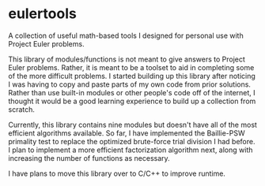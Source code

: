 # eulertools
A collection of useful math-based tools I designed for personal use with Project Euler problems.

This library of modules/functions is not meant to give answers to Project Euler problems. Rather, it is 
meant to be a toolset to aid in completing some of the more difficult problems. I started building up this 
library after noticing I was having to copy and paste parts of my own code from prior solutions. Rather than 
use built-in modules or other people's code off of the internet, I thought it would be a good learning 
experience to build up a collection from scratch.

Currently, this library contains nine modules but doesn't have all of the most efficient algorithms available. So far, I have implemented the Baillie-PSW primality test to replace the optimized brute-force trial division I had before. I plan to implement a more efficient factorization algorithm next, along with increasing the number of functions as necessary.

I have plans to move this library over to C/C++ to improve runtime.
